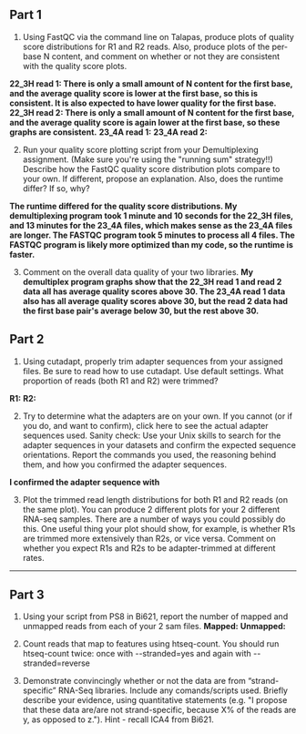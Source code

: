 ## Part 1

1. Using FastQC via the command line on Talapas, produce plots of quality score distributions for R1 and R2 reads. Also, produce plots of the per-base N content, and comment on whether or not they are consistent with the quality score plots.

**22_3H read 1: There is only a small amount of N content for the first base, and the average quality score is lower at the first base, so this is consistent. It is also expected to have lower quality for the first base.**
**22_3H read 2: There is only a small amount of N content for the first base, and the average quality score is again lower at the first base, so these graphs are consistent.**
**23_4A read 1:**
**23_4A read 2:**

2. Run your quality score plotting script from your Demultiplexing assignment. (Make sure you're using the "running sum" strategy!!) Describe how the FastQC quality score distribution plots compare to your own. If different, propose an explanation. Also, does the runtime differ? If so, why?

**The runtime differed for the quality score distributions. My demultiplexing program took 1 minute and 10 seconds for the 22_3H files, and 13 minutes for the 23_4A files, which makes sense as the 23_4A files are longer. The FASTQC program took 5 minutes to process all 4 files. The FASTQC program is likely more optimized than my code, so the runtime is faster.**


3. Comment on the overall data quality of your two libraries.
**My demultiplex program graphs show that the 22_3H read 1 and read 2 data all has average quality scores above 30. The 23_4A read 1 data also has all average quality scores above 30, but the read 2 data had the first base pair's average below 30, but the rest above 30.**

## Part 2

1. Using cutadapt, properly trim adapter sequences from your assigned files. Be sure to read how to use cutadapt. Use default settings. What proportion of reads (both R1 and R2) were trimmed?

**R1:**
**R2:**

2. Try to determine what the adapters are on your own. If you cannot (or if you do, and want to confirm), click here to see the actual adapter sequences used. Sanity check: Use your Unix skills to search for the adapter sequences in your datasets and confirm the expected sequence orientations. Report the commands you used, the reasoning behind them, and how you confirmed the adapter sequences.

**I confirmed the adapter sequence with**

3. Plot the trimmed read length distributions for both R1 and R2 reads (on the same plot). You can produce 2 different plots for your 2 different RNA-seq samples. There are a number of ways you could possibly do this. One useful thing your plot should show, for example, is whether R1s are trimmed more extensively than R2s, or vice versa. Comment on whether you expect R1s and R2s to be adapter-trimmed at different rates.

****

## Part 3

1. Using your script from PS8 in Bi621, report the number of mapped and unmapped reads from each of your 2 sam files.
**Mapped:**
**Unmapped:**

2. Count reads that map to features using htseq-count. You should run htseq-count twice: once with --stranded=yes and again with --stranded=reverse

3. Demonstrate convincingly whether or not the data are from “strand-specific” RNA-Seq libraries. Include any comands/scripts used. Briefly describe your evidence, using quantitative statements (e.g. "I propose that these data are/are not strand-specific, because X% of the reads are y, as opposed to z."). Hint - recall ICA4 from Bi621.